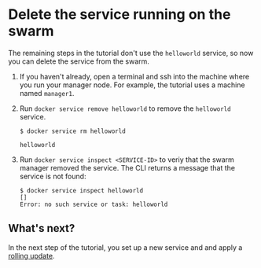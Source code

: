 <!--[metadata]>
+++
title = "Delete the service"
description = "Remove the service from the swarm"
keywords = ["tutorial, cluster management, swarm, service"]
advisory = "rc"
[menu.main]
identifier="swarm-tutorial-delete-service"
parent="swarm-tutorial"
weight=19
+++
<![end-metadata]-->

# Delete the service running on the swarm

The remaining steps in the tutorial don't use the `helloworld` service, so now
you can delete the service from the swarm.

1. If you haven't already, open a terminal and ssh into the machine where you
run your manager node. For example, the tutorial uses a machine named
`manager1`.

2. Run `docker service remove helloworld` to remove the `helloworld` service.

    ```
    $ docker service rm helloworld

    helloworld
    ```

3. Run `docker service inspect <SERVICE-ID>` to veriy that the swarm manager
removed the service. The CLI returns a message that the service is not found:

    ```
    $ docker service inspect helloworld
    []
    Error: no such service or task: helloworld
    ```

## What's next?

In the next step of the tutorial, you set up a new service and and apply a
[rolling update](rolling-update.md).

<p style="margin-bottom:300px">&nbsp;</p>
